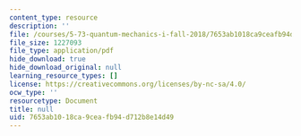 ```yaml
---
content_type: resource
description: ''
file: /courses/5-73-quantum-mechanics-i-fall-2018/7653ab1018ca9ceafb94d712b8e14d49_MIT5_73F18_Lec14.pdf
file_size: 1227093
file_type: application/pdf
hide_download: true
hide_download_original: null
learning_resource_types: []
license: https://creativecommons.org/licenses/by-nc-sa/4.0/
ocw_type: ''
resourcetype: Document
title: null
uid: 7653ab10-18ca-9cea-fb94-d712b8e14d49
---
```

